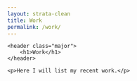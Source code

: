 ```yaml
---
layout: strata-clean
title: Work
permalink: /work/
---
```


<!-- One -->
<section id="one">

    <header class="major">
        <h1>Work</h1>
    </header>

    <p>Here I will list my recent work.</p>

</section>